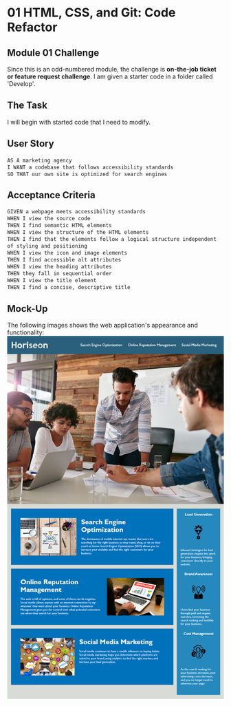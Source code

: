 # 01 HTML, CSS, and Git: Code Refactor
## Module 01 Challenge

Since this is an odd-numbered module, the challenge is **on-the-job ticket or feature request challenge**. I am given a starter code in a folder called 'Develop'.

## The Task

I will begin with started code that I need to modify.

## User Story

```
AS A marketing agency
I WANT a codebase that follows accessibility standards
SO THAT our own site is optimized for search engines
```

## Acceptance Criteria

```
GIVEN a webpage meets accessibility standards
WHEN I view the source code
THEN I find semantic HTML elements
WHEN I view the structure of the HTML elements
THEN I find that the elements follow a logical structure independent of styling and positioning
WHEN I view the icon and image elements
THEN I find accessible alt attributes
WHEN I view the heading attributes
THEN they fall in sequential order
WHEN I view the title element
THEN I find a concise, descriptive title
```

## Mock-Up

The following images shows the web application's appearance and functionality:
![The Horiseon webpage includes a navigation bar, a header image, and cards with text and images at the bottom of the page.](./assets/images/01-html-css-git-homework-demo.png)
